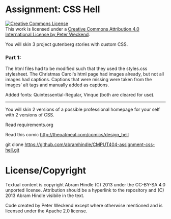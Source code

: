 Assignment: CSS Hell
====================

<a rel="license" href="http://creativecommons.org/licenses/by/4.0/"><img alt="Creative Commons License" style="border-width:0" src="https://i.creativecommons.org/l/by/4.0/80x15.png" /></a><br />This work is licensed under a <a rel="license" href="http://creativecommons.org/licenses/by/4.0/">Creative Commons Attribution 4.0 International License by Peter Weckend</a>.

You will skin 3 project gutenberg stories with custom CSS.

### Part 1:
The html files had to be modified such that they used the styles.css stylesheet.
The Christmas Carol's html page had images already, but not all images had captions. Captions that were missing were taken 
from the images' alt tags and manually added as captions. 

Added fonts: Quintessential-Regular, Vinque (both are cleared for use).

---

You will skin 2 versions of a possible professional homepage for your
self with 2 versions of CSS.

Read requirements.org

Read this comic http://theoatmeal.com/comics/design_hell

git clone https://github.com/abramhindle/CMPUT404-assignment-css-hell.git

License/Copyright
=================

Textual content is copyright Abram Hindle (C) 2013 under the CC-BY-SA
4.0 unported license. Attribution should be a hyperlink to the
repository and (C) 2013 Abram Hindle visibile in the text.

Code created by Peter Weckend except where otherwise mentioned and is licensed under the Apache 2.0 license.


